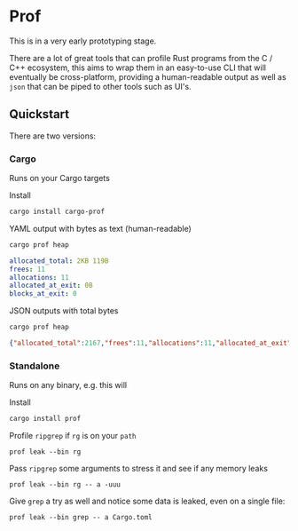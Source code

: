 # Prof
This is in a very early prototyping stage. 

There are a lot of great tools that can profile Rust programs from the C / C++ ecosystem, this aims to wrap them in an easy-to-use CLI that will eventually be cross-platform, providing a human-readable output as well as `json` that can be piped to other tools such as UI's.

## Quickstart

There are two versions:

### Cargo
Runs on your Cargo targets

Install
```bash
cargo install cargo-prof
``` 
YAML output with bytes as text (human-readable)
```bash
cargo prof heap
```
```yaml
allocated_total: 2KB 119B
frees: 11
allocations: 11
allocated_at_exit: 0B
blocks_at_exit: 0
```
JSON outputs with total bytes
```bash
cargo prof heap
```
```json
{"allocated_total":2167,"frees":11,"allocations":11,"allocated_at_exit":0,"blocks_at_exit":0}
```

### Standalone
Runs on any binary, e.g. this will 

Install
```bash
cargo install prof
```

Profile `ripgrep` if `rg` is on your `path`
```
prof leak --bin rg
```
Pass `ripgrep` some arguments to stress it and see if any memory leaks 
```
prof leak --bin rg -- a -uuu
```
Give `grep` a try as well and notice some data is leaked, even on a single file: 
```
prof leak --bin grep -- a Cargo.toml 
```
